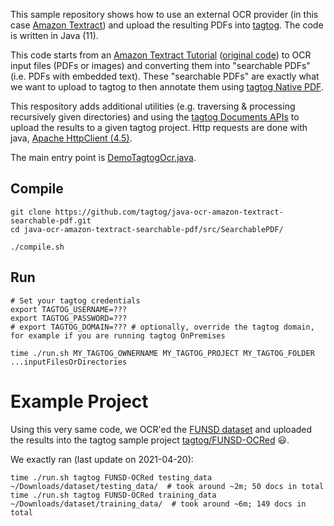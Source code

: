 This sample repository shows how to use an external OCR provider (in this case [Amazon Textract](https://aws.amazon.com/textract/)) and upload the resulting PDFs into [tagtog](https://tagtog.net). The code is written in Java (11).

This code starts from an [Amazon Textract Tutorial](https://aws.amazon.com/blogs/machine-learning/generating-searchable-pdfs-from-scanned-documents-automatically-with-amazon-textract/) ([original code](https://github.com/aws-samples/amazon-textract-searchable-pdf)) to OCR input files (PDFs or images) and converting them into "searchable PDFs" (i.e. PDFs with embedded text). These "searchable PDFs" are exactly what we want to upload to tagtog to then annotate them using [tagtog Native PDF](https://docs.tagtog.net/pdf-annotation-tool.html).

This respository adds additional utilities (e.g. traversing & processing recursively given directories) and using the [tagtog Documents APIs](https://docs.tagtog.net/API_documents_v1.html) to upload the results to a given tagtog project. Http requests are done with java, [Apache HttpClient (4.5)](https://hc.apache.org/httpcomponents-client-4.5.x/index.html).

The main entry point is [DemoTagtogOcr.java](https://github.com/tagtog/java-ocr-amazon-textract-searchable-pdf/blob/master/src/SearchablePDF/src/main/java/DemoTagtogOcr.java#L101).

## Compile

```shell
git clone https://github.com/tagtog/java-ocr-amazon-textract-searchable-pdf.git
cd java-ocr-amazon-textract-searchable-pdf/src/SearchablePDF/

./compile.sh
```

## Run

```shell
# Set your tagtog credentials
export TAGTOG_USERNAME=???
export TAGTOG_PASSWORD=???
# export TAGTOG_DOMAIN=??? # optionally, override the tagtog domain, for example if you are running tagtog OnPremises

time ./run.sh MY_TAGTOG_OWNERNAME MY_TAGTOG_PROJECT MY_TAGTOG_FOLDER ...inputFilesOrDirectories
```


# Example Project

Using this very same code, we OCR'ed the [FUNSD dataset](https://guillaumejaume.github.io/FUNSD/) and uploaded the results into the tagtog sample project [tagtog/FUNSD-OCRed](https://www.tagtog.net/tagtog/FUNSD-OCRed/pool) 😃.

We exactly ran (last update on 2021-04-20):

```shell
time ./run.sh tagtog FUNSD-OCRed testing_data ~/Downloads/dataset/testing_data/  # took around ~2m; 50 docs in total
time ./run.sh tagtog FUNSD-OCRed training_data ~/Downloads/dataset/training_data/  # took around ~6m; 149 docs in total
```


